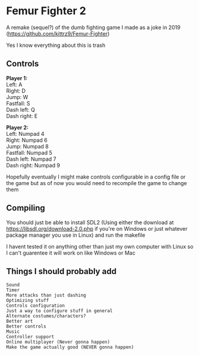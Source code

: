 # Femur Fighter 2
A remake (sequel?) of the dumb fighting game I made as a joke in 2019 (https://github.com/kittrz9/Femur-Fighter)

Yes I know everything about this is trash

## Controls
<b>Player 1:<br></b>
Left: A<br>
Right: D<br>
Jump: W<br>
Fastfall: S<br>
Dash left: Q<br>
Dash right: E<br>

<b>Player 2:<br></b>
Left: Numpad 4<br>
Right: Numpad 6<br>
Jump: Numpad 8<br>
Fastfall: Numpad 5<br>
Dash left: Numpad 7<br>
Dash right: Numpad 9<br>

Hopefully eventually I might make controls configurable in a config file or the game but as of now you would need to recompile the game to change them

## Compiling
You should just be able to install SDL2 (Using either the download at https://libsdl.org/download-2.0.php if you're on Windows or just whatever package manager you use in Linux) and run the makefile


I havent tested it on anything other than just my own computer with Linux so I can't guarentee it will work on like Windows or Mac 

## Things I should probably add
`Sound`<br>
`Timer`<br>
`More attacks than just dashing`<br>
`Optimizing stuff`<br>
`Controls configuration`<br>
`Just a way to configure stuff in general`<br>
`Alternate costumes/characters?`<br>
`Better art`<br>
`Better controls`<br>
`Music`<br>
`Controller support`<br>
`Online multiplayer (Never gonna happen)`<br>
`Make the game actually good (NEVER gonna happen)`<br>
